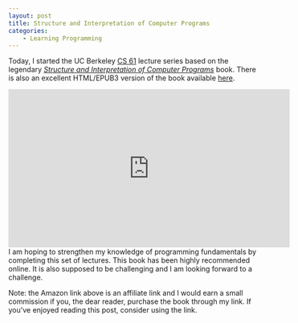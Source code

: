 ```yaml
---
layout: post
title: Structure and Interpretation of Computer Programs
categories: 
    - Learning Programming
---
```


Today, I started the UC Berkeley [CS 61](https://www.youtube.com/playlist?list=PLhMnuBfGeCDNgVzLPxF9o5UNKG1b-LFY9) lecture series based on the legendary [*Structure and Interpretation of Computer Programs*](https://amzn.to/2w26fu1) book. There is also an excellent HTML/EPUB3 version of the book available [here](https://sarabander.github.io/sicp/).

<center><div class="video-container"><iframe width="560" height="315" src="https://www.youtube.com/embed/4leZ1Ca4f0g" frameborder="0" allow="autoplay; encrypted-media" allowfullscreen></iframe></div></center>
I am hoping to strengthen my knowledge of programming fundamentals by completing this set of lectures. This book has been highly recommended online. It is also supposed to be challenging and I am looking forward to a challenge.

Note: the Amazon link above is an affiliate link and I would earn a small commission if you, the dear reader, purchase the book through my link. If you've enjoyed reading this post, consider using the link.
